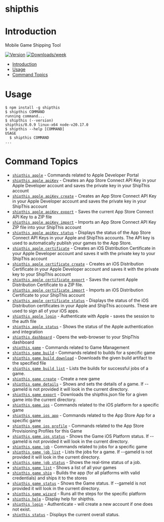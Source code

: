 shipthis
=================

# Introduction

Mobile Game Shipping Tool

[![Version](https://img.shields.io/npm/v/shipthis.svg)](https://npmjs.org/package/shipthis)
[![Downloads/week](https://img.shields.io/npm/dw/shipthis.svg)](https://npmjs.org/package/shipthis)


<!-- toc -->
* [Introduction](#introduction)
* [Usage](#usage)
* [Command Topics](#command-topics)
<!-- tocstop -->

# Usage
<!-- usage -->
```sh-session
$ npm install -g shipthis
$ shipthis COMMAND
running command...
$ shipthis (--version)
shipthis/0.0.9 linux-x64 node-v20.17.0
$ shipthis --help [COMMAND]
USAGE
  $ shipthis COMMAND
...
```
<!-- usagestop -->

<!-- commands -->
# Command Topics

* [`shipthis apple`](./docs/apple.md) - Commands related to Apple Developer Portal
* [`shipthis apple apiKey`](docs/apple/apiKey.md) - Creates an App Store Connect API Key in your Apple Developer account and saves the private key in your ShipThis account
* [`shipthis apple apiKey create`](docs/apple/apiKey/create.md) - Creates an App Store Connect API Key in your Apple Developer account and saves the private key in your ShipThis account
* [`shipthis apple apiKey export`](docs/apple/apiKey/export.md) - Saves the current App Store Connect API Key to a ZIP file
* [`shipthis apple apiKey import`](docs/apple/apiKey/import.md) - Imports an App Store Connect API Key ZIP file into your ShipThis account
* [`shipthis apple apiKey status`](docs/apple/apiKey/status.md) - Displays the status of the App Store Connect API Keys in your Apple and ShipThis accounts. The API key is used to automatically publish your games to the App Store.
* [`shipthis apple certificate`](docs/apple/certificate.md) - Creates an iOS Distribution Certificate in your Apple Developer account and saves it with the private key to your ShipThis account
* [`shipthis apple certificate create`](docs/apple/certificate/create.md) - Creates an iOS Distribution Certificate in your Apple Developer account and saves it with the private key to your ShipThis account
* [`shipthis apple certificate export`](docs/apple/certificate/export.md) - Saves the current Apple Distribution Certificate to a ZIP file.
* [`shipthis apple certificate import`](docs/apple/certificate/import.md) - Imports an iOS Distribution Certificate to your ShipThis account
* [`shipthis apple certificate status`](docs/apple/certificate/status.md) - Displays the status of the iOS Distribution certificates in your Apple and ShipThis accounts. These are used to sign all of your iOS apps.
* [`shipthis apple login`](docs/apple/login.md) - Authenticate with Apple - saves the session to the auth file
* [`shipthis apple status`](docs/apple/status.md) - Shows the status of the Apple authentication and integration
* [`shipthis dashboard`](docs/dashboard.md) - Opens the web-browser to your ShipThis dashboard
* [`shipthis game`](docs/game.md) - Commands related to Game Management
* [`shipthis game build`](docs/game/build.md) - Commands related to builds for a specific game
* [`shipthis game build download`](docs/game/build/download.md) - Downloads the given build artifact to the specified file
* [`shipthis game build list`](docs/game/build/list.md) - Lists the builds for successful jobs of a game.
* [`shipthis game create`](docs/game/create.md) - Create a new game
* [`shipthis game details`](docs/game/details.md) - Shows and sets the details of a game. If --gameId is not provided it will look in the current directory.
* [`shipthis game export`](docs/game/export.md) - Downloads the shipthis.json file for a given game into the current directory.
* [`shipthis game ios`](docs/game/ios.md) - Commands related to the iOS platform for a specific game
* [`shipthis game ios app`](docs/game/ios/app.md) - Commands related to the App Store App for a specific game
* [`shipthis game ios profile`](docs/game/ios/profile.md) - Commands related to the App Store Provisioning Profiles for this Game
* [`shipthis game ios status`](docs/game/ios/status.md) - Shows the Game iOS Platform status. If --gameId is not provided it will look in the current directory.
* [`shipthis game job`](docs/game/job.md) - Commands related to jobs for a specific game
* [`shipthis game job list`](docs/game/job/list.md) - Lists the jobs for a game. If --gameId is not provided it will look in the current directory.
* [`shipthis game job status`](docs/game/job/status.md) - Shows the real-time status of a job.
* [`shipthis game list`](docs/game/list.md) - Shows a list of all your games
* [`shipthis game ship`](docs/game/ship.md) - Builds the app (for all platforms with valid credentials) and ships it to the stores
* [`shipthis game status`](docs/game/status.md) - Shows the Game status. If --gameId is not provided it will look in the current directory.
* [`shipthis game wizard`](docs/game/wizard.md) - Runs all the steps for the specific platform
* [`shipthis help`](docs/help.md) - Display help for shipthis.
* [`shipthis login`](docs/login.md) - Authenticate - will create a new account if one does not exist.
* [`shipthis status`](docs/status.md) - Displays the current overall status.

<!-- commandsstop -->
